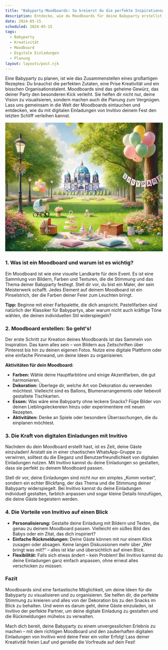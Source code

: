 ```yaml
---
title: "Babyparty-Moodboards: So kreierst du die perfekte Inspirationsquelle für dein Fest"
description: Entdecke, wie du Moodboards für deine Babyparty erstellst und finde heraus, warum digitale Einladungen von Invitivo der perfekte Begleiter für dein Event sind.
date: 2024-05-15
scheduled: 2024-05-15
tags:
  - Babyparty
  - Kreativität
  - Moodboard
  - Digitale Einladungen
  - Planung
layout: layouts/post.njk
---
```


Eine Babyparty zu planen, ist wie das Zusammenstellen eines großartigen Rezeptes: Du brauchst die perfekten Zutaten, eine Prise Kreativität und ein bisschen Organisationstalent. Moodboards sind das geheime Gewürz, das deiner Party den besonderen Kick verleiht. Sie helfen dir nicht nur, deine Vision zu visualisieren, sondern machen auch die Planung zum Vergnügen. Lass uns gemeinsam in die Welt der Moodboards eintauchen und entdecken, wie du mit digitalen Einladungen von Invitivo deinem Fest den letzten Schliff verleihen kannst.

![Babyparty Moodboard](/img/picnic-park.webp)

### 1. **Was ist ein Moodboard und warum ist es wichtig?**

Ein Moodboard ist wie eine visuelle Landkarte für dein Event. Es ist eine Sammlung von Bildern, Farben und Texturen, die die Stimmung und das Thema deiner Babyparty festlegt. Stell dir vor, du bist ein Maler, der sein Meisterwerk schafft. Jedes Element auf deinem Moodboard ist ein Pinselstrich, der die Farben deiner Feier zum Leuchten bringt.

**Tipp:** Beginne mit einer Farbpalette, die dich anspricht. Pastellfarben sind natürlich der Klassiker für Babypartys, aber warum nicht auch kräftige Töne wählen, die deinen individuellen Stil widerspiegeln?

### 2. **Moodboard erstellen: So geht's!**

Der erste Schritt zur Kreation deines Moodboards ist das Sammeln von Inspiration. Das kann alles sein – von Bildern aus Zeitschriften über Pinterest bis hin zu deinen eigenen Fotos. Nutze eine digitale Plattform oder eine einfache Pinnwand, um deine Ideen zu organisieren.

**Aktivitäten für dein Moodboard:**
- **Farben:** Wähle deine Hauptfarbtöne und einige Akzentfarben, die gut harmonieren.
- **Dekoration:** Überlege dir, welche Art von Dekoration du verwenden möchtest. Vielleicht sind es Ballons, Blumenarrangements oder liebevoll gestaltete Tischkarten.
- **Essen:** Was wäre eine Babyparty ohne leckere Snacks? Füge Bilder von deinen Lieblingsleckereien hinzu oder experimentiere mit neuen Rezepten.
- **Aktivitäten:** Denke an Spiele oder besondere Überraschungen, die du einplanen möchtest.

### 3. **Die Kraft von digitalen Einladungen mit Invitivo**

Nachdem du dein Moodboard erstellt hast, ist es Zeit, deine Gäste einzuladen! Anstatt sie in einer chaotischen WhatsApp-Gruppe zu verwirren, solltest du die Eleganz und Benutzerfreundlichkeit von digitalen Einladungen nutzen. Mit Invitivo kannst du deine Einladungen so gestalten, dass sie perfekt zu deinem Moodboard passen.

Stell dir vor, deine Einladungen sind nicht nur ein simples „Komm vorbei“, sondern ein echter Blickfang, der das Thema und die Stimmung deiner Babyparty widerspiegelt. Bei Invitivo kannst du deine Einladungen individuell gestalten, farblich anpassen und sogar kleine Details hinzufügen, die deine Gäste begeistern werden.

### 4. **Die Vorteile von Invitivo auf einen Blick**

- **Personalisierung:** Gestalte deine Einladung mit Bildern und Texten, die genau zu deinem Moodboard passen. Vielleicht ein süßes Bild des Babys oder ein Zitat, das dich inspiriert?
- **Einfache Rückmeldungen:** Deine Gäste können mit nur einem Klick zusagen oder absagen. Keine langen Diskussionen mehr über „Wer bringt was mit?“ – alles ist klar und übersichtlich auf einen Blick.
- **Flexibilität:** Falls sich etwas ändert – kein Problem! Bei Invitivo kannst du deine Einladungen ganz einfach anpassen, ohne erneut alles verschicken zu müssen.

### **Fazit**

Moodboards sind eine fantastische Möglichkeit, um deine Ideen für die Babyparty zu visualisieren und zu organisieren. Sie helfen dir, die perfekte Stimmung zu kreieren und alles von der Dekoration bis zu den Snacks im Blick zu behalten. Und wenn es darum geht, deine Gäste einzuladen, ist Invitivo der perfekte Partner, um deine digitale Einladung zu gestalten und die Rückmeldungen mühelos zu verwalten.

Mach dich bereit, deine Babyparty zu einem unvergesslichen Erlebnis zu machen – mit dem richtigen Moodboard und den zauberhaften digitalen Einladungen von Invitivo wird deine Feier ein voller Erfolg! Lass deiner Kreativität freien Lauf und genieße die Vorfreude auf dein Fest!
